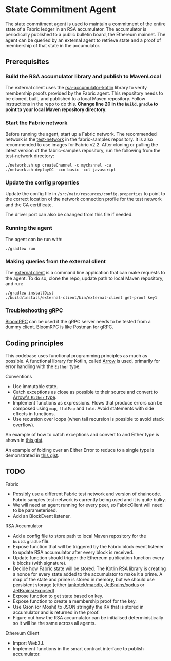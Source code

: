 # State Commitment Agent

The state commitment agent is used to maintain a commitment of the entire state
of a Fabric ledger in an RSA accumulator. The accumulator is periodically
published to a public bulletin board, the Ethereum mainnet. The agent can be
queried by an external agent to retrieve state and a proof of membership of that
state in the accumulator.

## Prerequisites

### Build the RSA accumulator library and publish to MavenLocal

The external client uses the
[rsa-accumulator-kotlin](https://github.com/dlt-interoperability/rsa-accumulator-kotlin)
library to verify membership proofs provided by the Fabric agent. This
repository needs to be cloned, built, and published to a local Maven repository.
Follow instructions in the repo to do this.
**Change line 20 in the `build.gradle` to point to your local Maven repository directory.**

### Start the Fabric network

Before running the agent, start up a Fabric network. The recommended network is
the
[test-network](https://github.com/hyperledger/fabric-samples/tree/master/test-network)
in the fabric-samples repository. It is also recommended to use images for
Fabric v2.2. After cloning or pulling the latest version of the fabric-samples repository,
run the following from the test-network directory:

```
./network.sh up createChannel -c mychannel -ca
./network.sh deployCC -ccn basic -ccl javascript
```

### Update the config properties

Update the config file in `/src/main/resources/config.properties` to point to
the correct location of the network connection profile for the test network and
the CA certificate.

The driver port can also be changed from this file if needed.

### Running the agent

The agent can be run with:

```
./gradlew run
```

### Making queries from the external client

The [external client](https://github.com/dlt-interoperability/external-client)
is a command line application that can make requests to the agent. To do so,
clone the repo, update path to local Maven repository, and run:

```
./gradlew installDist
./build/install/external-client/bin/external-client get-proof key1
```

### Troubleshooting gRPC

[BloomRPC](https://github.com/uw-labs/bloomrpc) can be used if the gRPC server
needs to be tested from a dummy client. BloomRPC is like Postman for gRPC.

## Coding principles

This codebase uses functional programming principles as much as possible. A
functional library for Kotlin, called [Arrow](https://arrow-kt.io/docs/core/) is
used, primarily for error handling with the `Either` type.

Conventions

- Use immutable state.
- Catch exceptions as close as possible to their source and convert to [Arrow's
  `Either`
  type](https://arrow-kt.io/docs/apidocs/arrow-core-data/arrow.core/-either/).
- Implement functions as expressions. Flows that produce errors can be composed
  using `map`, `flatMap` and `fold`. Avoid statements with side effects in functions.
- Use recursion over loops (when tail recursion is possible to avoid stack overflow).

An example of how to catch exceptions and convert to and Either type is shown in
[this gist](https://gist.github.com/airvin/79f1fb2a3821a9e5d227db3ee9561f42).

An example of folding over an Either Error to reduce to a single type is
demonstrated in [this
gist](https://gist.github.com/airvin/eabc99a9552a0573afd2dd9a13e75948).

## TODO

Fabric

- Possibly use a different Fabric test network and version of chaincode. Fabric
  samples test network is currently being used and it is quite bulky.
- We will need an agent running for every peer, so FabricClient will need to be
  parameterised.
- Add an BlockEvent listener.

RSA Accumulator

- Add a config file to store path to local Maven repository for the
  `build.gradle` file.
- Expose function that will be triggered by the Fabric block event listener to
  update RSA accumulator after every block is received.
- Update function should trigger the Ethereum publication function every _k_
  blocks (with signature).
- Decide how Fabric state will be stored. The Kotlin RSA library is creating a
  nonce for every state added to the accumulator to make it a prime. A map of
  the state and prime is stored in memory, but we should use persistent storage
  (either [jankotek/mapdb](https://github.com/jankotek/mapdb),
  [JetBrains/xodus](https://github.com/JetBrains/xodus) or
  [JetBrains/Exposed](https://github.com/JetBrains/Exposed)).
- Expose function to get state based on key.
- Expose function to create a membership proof for the key.
- Use Gson (or Moshi) to JSON stringify the KV that is stored in accumulator and
  is returned in the proof.
- Figure out how the RSA accumulator can be initialised deterministically so it
  will be the same across all agents.

Ethereum Client

- Import Web3J.
- Implement functions in the smart contract interface to publish accumulator.
